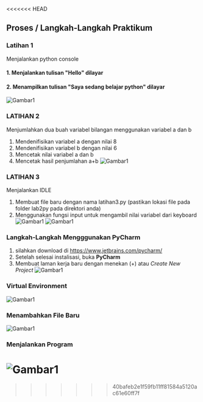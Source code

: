 <<<<<<< HEAD
## **Proses / Langkah-Langkah Praktikum**

### **Latihan 1**
Menjalankan python console
#### 1. Menjalankan tulisan "Hello" dilayar
#### 2. Menampilkan tulisan "Saya sedang belajar python" dilayar
![Gambar1](screenshot/py.png)

### **LATIHAN 2**
Menjumlahkan dua buah variabel bilangan menggunakan variabel a dan b
1. Mendenifisikan variabel a dengan nilai 8
2. Mendenifisikan variabel b dengan nilai 6
3. Mencetak nilai variabel a dan b 
4. Mencetak hasil penjumlahan a+b
![Gambar1](screenshot/py2.png)

### **LATIHAN 3**
Menjalankan IDLE
1. Membuat file baru dengan nama latihan3.py (pastikan lokasi file pada folder lab2py pada direktori anda)
2. Menggunakan fungsi input untuk mengambil nilai variabel dari keyboard
![Gambar1](screenshot/py3.png)
![Gambar1](screenshot/py4.png)

### **Langkah-Langkah Mengggunakan PyCharm**
1. silahkan download di https://www.jetbrains.com/pycharm/
2. Setelah selesai instalisasi, buka **PyCharm**
3. Membuat laman kerja baru dengan menekan (+) atau *Create New Project*
![Gambar1](screenshot/py5.png)
### Virtual Environment
![Gambar1](screenshot/py6.png)
### Menambahkan File Baru
![Gambar1](screenshot/py7.png)
### Menjalankan Program
![Gambar1](screenshot/py8.png)
=======

>>>>>>> 40bafeb2e1f59fb11ff81584a5120ac61e60ff7f
